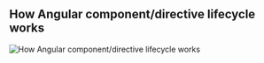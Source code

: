 ## How Angular component/directive lifecycle works
![How Angular component/directive lifecycle works](https://github.com/shounoop/angular-learning/assets/85869774/ff0a4e0d-357d-4b19-ae45-ba24bd0685c0)
